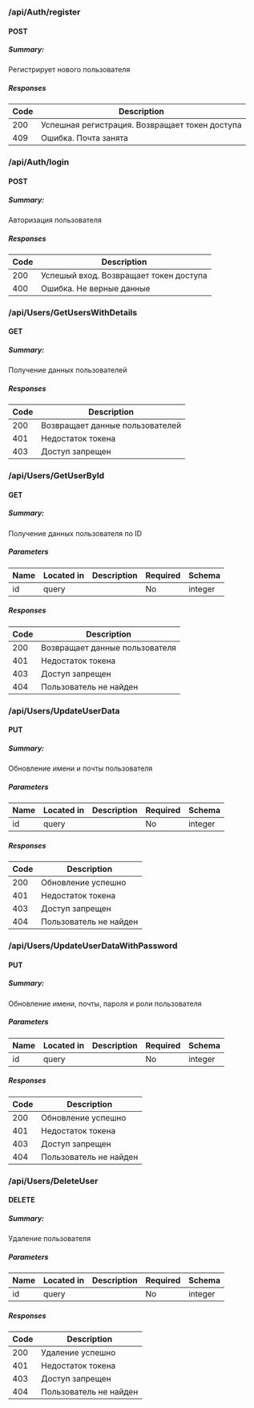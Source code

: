 ### /api/Auth/register

#### POST
##### Summary:

Регистрирует нового пользователя

##### Responses

| Code | Description |
| ---- | ----------- |
| 200 | Успешная регистрация. Возвращает токен доступа |
| 409 | Ошибка. Почта занята |

### /api/Auth/login

#### POST
##### Summary:

Авторизация пользователя

##### Responses

| Code | Description |
| ---- | ----------- |
| 200 | Успешый вход. Возвращает токен доступа |
| 400 | Ошибка. Не верные данные |

### /api/Users/GetUsersWithDetails

#### GET
##### Summary:

Получение данных пользователей

##### Responses

| Code | Description |
| ---- | ----------- |
| 200 | Возвращает данные пользователей |
| 401 | Недостаток токена |
| 403 | Доступ запрещен |

### /api/Users/GetUserById

#### GET
##### Summary:

Получение данных пользователя по ID

##### Parameters

| Name | Located in | Description | Required | Schema |
| ---- | ---------- | ----------- | -------- | ---- |
| id | query |  | No | integer |

##### Responses

| Code | Description |
| ---- | ----------- |
| 200 | Возвращает данные пользователя |
| 401 | Недостаток токена |
| 403 | Доступ запрещен |
| 404 | Пользователь не найден |

### /api/Users/UpdateUserData

#### PUT
##### Summary:

Обновление имени и почты пользователя

##### Parameters

| Name | Located in | Description | Required | Schema |
| ---- | ---------- | ----------- | -------- | ---- |
| id | query |  | No | integer |

##### Responses

| Code | Description |
| ---- | ----------- |
| 200 | Обновление успешно |
| 401 | Недостаток токена |
| 403 | Доступ запрещен |
| 404 | Пользователь не найден |

### /api/Users/UpdateUserDataWithPassword

#### PUT
##### Summary:

Обновление имени, почты, пароля и роли пользователя

##### Parameters

| Name | Located in | Description | Required | Schema |
| ---- | ---------- | ----------- | -------- | ---- |
| id | query |  | No | integer |

##### Responses

| Code | Description |
| ---- | ----------- |
| 200 | Обновление успешно |
| 401 | Недостаток токена |
| 403 | Доступ запрещен |
| 404 | Пользователь не найден |

### /api/Users/DeleteUser

#### DELETE
##### Summary:

Удаление пользователя

##### Parameters

| Name | Located in | Description | Required | Schema |
| ---- | ---------- | ----------- | -------- | ---- |
| id | query |  | No | integer |

##### Responses

| Code | Description |
| ---- | ----------- |
| 200 | Удаление успешно |
| 401 | Недостаток токена |
| 403 | Доступ запрещен |
| 404 | Пользователь не найден |
